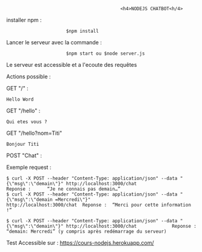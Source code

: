                                               <h4>NODEJS CHATBOT<h/4>

installer npm : 

                          $npm install

Lancer le serveur avec la commande :

                          $npm start ou $node server.js

Le serveur est accessible et a l'ecoute des requêtes 

Actions possible : 

GET "/" :

    Hello Word
    
GET "/hello" : 

    Qui etes vous ? 
    
GET "/hello?nom=Titi"

    Bonjour Titi
    
POST "Chat" : 

  Exemple request : 

    $ curl -X POST --header "Content-Type: application/json" --data "{\"msg\":\"demain\"}" http://localhost:3000/chat 
    Reponse :      “Je ne connais pas demain…”
    $ curl -X POST --header "Content-Type: application/json" --data "{\"msg\":\"demain =Mercredi\"}"                               http://localhost:3000/chat  Reponse :  “Merci pour cette information !”
    
    $ curl -X POST --header "Content-Type: application/json" --data "{\"msg\":\"demain\"}" http://localhost:3000/chat             Reponse :      “demain: Mercredi” (y compris après redémarrage du serveur)

Test Accessible sur : https://cours-nodejs.herokuapp.com/
